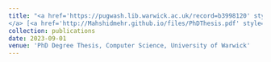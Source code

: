 ```yaml
---
title: "<a href='https://pugwash.lib.warwick.ac.uk/record=b3998120' style='color: #032670;'>PhD Thesis: On the Security of Contactless Payment Systems
</a> [<a href='http://Mahshidmehr.github.io/files/PhDThesis.pdf' style='color: #034a03;'>Download PDF</a>]"
collection: publications
date: 2023-09-01
venue: 'PhD Degree Thesis, Computer Science, University of Warwick'
--- 
```


